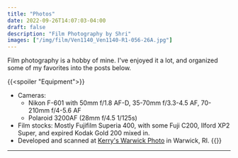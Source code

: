 ```yaml
---
title: "Photos"
date: 2022-09-26T14:07:03-04:00
draft: false
description: "Film Photography by Shri"
images: ["/img/film/Ven1140_Ven1140-R1-056-26A.jpg"]
---
```

Film photography is a hobby of mine. I've enjoyed it a lot, and organized some of my favorites into the posts below.

{{<spoiler "Equipment">}}
- Cameras: 
    - Nikon F-601 with 50mm f/1.8 AF-D, 35-70mm f/3.3-4.5 AF, 70-210mm f/4-5.6 AF
    - Polaroid 3200AF (28mm f/4.5 1/125s)
- Film stocks: Mostly Fujifilm Superia 400, with some Fuji C200, Ilford XP2 Super, and expired Kodak Gold 200 mixed in.
- Developed and scanned at [Kerry's Warwick Photo](http://www.kerryswarwickphoto.com/) in Warwick, RI.
{{</spoiler>}}

***